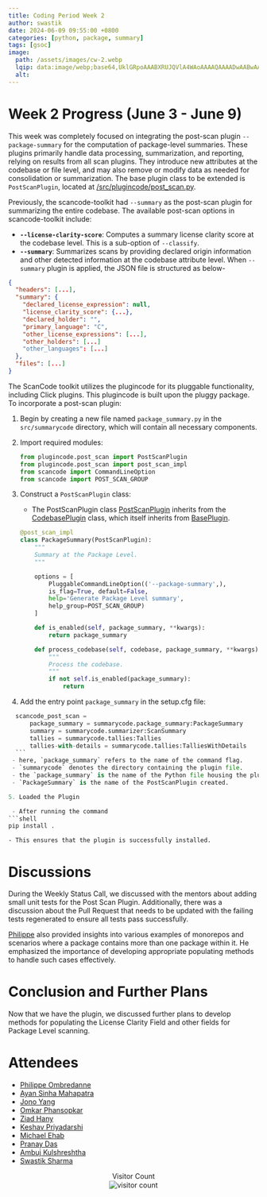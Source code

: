 ```yaml
---
title: Coding Period Week 2
author: swastik
date: 2024-06-09 09:55:00 +0800
categories: [python, package, summary]
tags: [gsoc]
image:
  path: /assets/images/cw-2.webp
  lqip: data:image/webp;base64,UklGRpoAAABXRUJQVlA4WAoAAAAQAAAADwAABwAAQUxQSDIAAAARL0AmbZurmr57yyIiqE8oiG0bejIYEQTgqiDA9vqnsUSI6H+oAERp2HZ65qP/VIAWAFZQOCBCAAAA8AEAnQEqEAAIAAVAfCWkAALp8sF8rgRgAP7o9FDvMCkMde9PK7euH5M1m6VWoDXf2FkP3BqV0ZYbO6NA/VFIAAAA
  alt:
---
```


# Week 2 Progress (June 3 - June 9)
This week was completely focused on integrating the post-scan plugin `--package-summary` for the computation of package-level summaries. These plugins primarily handle data processing, summarization, and reporting, relying on results from all scan plugins. They introduce new attributes at the codebase or file level, and may also remove or modify data as needed for consolidation or summarization. The base plugin class to be extended is `PostScanPlugin`, located at [/src/plugincode/post_scan.py](https://github.com/nexB/plugincode/src/plugincode/post_scan.py).

Previously, the scancode-toolkit had `--summary` as the post-scan plugin for summarizing the entire codebase. The available post-scan options in scancode-toolkit include:

- **`--license-clarity-score`**: Computes a summary license clarity score at the codebase level. This is a sub-option of `--classify`.
- **`--summary`**: Summarizes scans by providing declared origin information and other detected information at the codebase attribute level.
When `--summary` plugin is applied, the JSON file is structured as below-
```json
{
  "headers": [...],
  "summary": {
    "declared_license_expression": null,
    "license_clarity_score": {...},
    "declared_holder": "",
    "primary_language": "C",
    "other_license_expressions": [...],
    "other_holders": [...]
    "other_languages": [...]
  },
  "files": [...]
}
```

The ScanCode toolkit utilizes the plugincode for its pluggable functionality, including Click plugins. This plugincode is built upon the pluggy package. To incorporate a post-scan plugin:

1. Begin by creating a new file named `package_summary.py` in the `src/summarycode` directory, which will contain all necessary components.


2. Import required modules:

    ```python
    from plugincode.post_scan import PostScanPlugin
    from plugincode.post_scan import post_scan_impl
    from scancode import CommandLineOption
    from scancode import POST_SCAN_GROUP
    ```
3. Construct a `PostScanPlugin` class:

   - The PostScanPlugin class [PostScanPlugin](https://github.com/nexB/plugincode/blob/main/src/plugincode/post_scan.py) inherits from the [CodebasePlugin](https://github.com/nexB/plugincode/blob/main/src/plugincode/__init__.py) class, which itself inherits from [BasePlugin](https://github.com/nexB/plugincode/blob/main/src/plugincode/__init__.py).

    ```python
    @post_scan_impl
    class PackageSummary(PostScanPlugin):
        """
        Summary at the Package Level.
        """

        options = [
            PluggableCommandLineOption(('--package-summary',),
            is_flag=True, default=False,
            help='Generate Package Level summary',
            help_group=POST_SCAN_GROUP)
        ]

        def is_enabled(self, package_summary, **kwargs):
            return package_summary

        def process_codebase(self, codebase, package_summary, **kwargs):
            """
            Process the codebase.
            """
            if not self.is_enabled(package_summary):
                return
    ```

4. Add the entry point `package_summary` in the setup.cfg file:
  ```python
    scancode_post_scan =
        package_summary = summarycode.package_summary:PackageSummary
        summary = summarycode.summarizer:ScanSummary
        tallies = summarycode.tallies:Tallies
        tallies-with-details = summarycode.tallies:TalliesWithDetails
    ```
   - here, `package_summary` refers to the name of the command flag.
   - `summarycode` denotes the directory containing the plugin file.
   - the `package_summary` is the name of the Python file housing the plugin.
   - `PackageSummary` is the name of the PostScanPlugin created.  

5. Loaded the Plugin

   - After running the command
  ```shell
  pip install .
  ```
    - This ensures that the plugin is successfully installed.
    
# Discussions
During the Weekly Status Call, we discussed with the mentors about adding small unit tests for the Post Scan Plugin. Additionally, there was a discussion about the Pull Request that needs to be updated with the failing tests regenerated to ensure all tests pass successfully.

[Philippe](https://github.com/pombredanne) also provided insights into various examples of monorepos and scenarios where a package contains more than one package within it. He emphasized the importance of developing appropriate populating methods to handle such cases effectively.

# Conclusion and Further Plans
Now that we have the plugin, we discussed further plans to develop methods for populating the License Clarity Field and other fields for Package Level scanning.
# Attendees

- [Philippe Ombredanne](https://github.com/pombredanne)
- [Ayan Sinha Mahapatra](https://github.com/AyanSinhaMahapatra)
- [Jono Yang](https://github.com/JonoYang)
- [Omkar Phansopkar](https://github.com/OmkarPh)
- [Ziad Hany](https://github.com/ziadhany)
- [Keshav Priyadarshi](https://github.com/keshav-space)
- [Michael Ehab](https://github.com/michaelehab)
- [Pranay Das](https://github.com/404-geek)
- [Ambuj Kulshreshtha](https://github.com/ambuj-1211)
- [Swastik Sharma](https://github.com/swastkk)

<div style="text-align: center;">
  <p style="margin-bottom: 1px;">Visitor Count</p>
  <img src="https://profile-counter.glitch.me/swastkk-cw-2/count.svg" alt="visitor count" />
</div>
